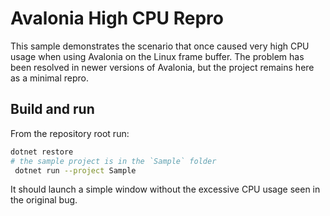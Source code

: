 # Avalonia High CPU Repro

This sample demonstrates the scenario that once caused very high CPU usage when using Avalonia on the Linux frame buffer. The problem has been resolved in newer versions of Avalonia, but the project remains here as a minimal repro.

## Build and run

From the repository root run:

```bash
dotnet restore
# the sample project is in the `Sample` folder
 dotnet run --project Sample
```

It should launch a simple window without the excessive CPU usage seen in the original bug.
